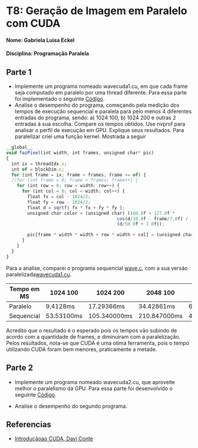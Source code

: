 
# T8: Geração de Imagem em Paralelo com CUDA

#### Nome: Gabriela Luisa Eckel
#### Disciplina: Programação Paralela

## Parte 1

+ Implemente um programa nomeado wavecuda1.cu, em que cada frame seja computado em paralelo por uma thread diferente.
Para essa parte foi implementado o seguinte [Código](wavecuda1.cu).
+ Analise o desempenho do programa, começando pela medição dos tempos de execução sequencial e paralela para pelo menos 4 diferentes entradas do programa, sendo: a) 1024 100, b) 1024 200 e outras 2 entradas à sua escolha. Compare os tempos obtidos. Use nvprof para analisar o perfil de execução em GPU. Explique seus resultados.
Para paralelizar criei uma função kernel. Mostrada a seguir 
~~~javascript
__global__
void fazPixel(int width, int frames, unsigned char* pic)
{
  int ix = threadIdx.x;
  int of = blockDim.x;
  for (int frame = ix; frame < frames; frame += of) {
  //for (int frame = 0; frame < frames; frame++) {
    for (int row = 0; row < width; row++) {
      for (int col = 0; col < width; col++) {
        float fx = col - 1024/2;
        float fy = row - 1024/2;
        float d = sqrtf( fx * fx + fy * fy );
        unsigned char color = (unsigned char) (160.0f + 127.0f *
                                          cos(d/10.0f - frame/7.0f) /
                                          (d/50.0f + 1.0f));

        pic[frame * width * width + row * width + col] = (unsigned char) color;
      }
    }
  }
}
~~~
Para a analise, comparei o programa sequencial [wave.c](wave.c), com a sua versão paralelizada[wavecuda1.cu](wavecuda1.cu).

Tempo em MS| 1024 100 | 1024 200 | 2048 100 | 2048 200 
---|---------|----------|----------|-----------
Paralelo|9,4128ms|17.29366ms|34.42861ms|65.34582ms
Sequencial| 53.53100ms|105.340000ms |210.847000ms | 421.674000ms
 
Acredito que o resultado é o esperado pois os tempos vão subindo de acordo com a quantidade de frames, e diminuiram com  a paralelização. Pelos resultados, nota-se que CUDA é uma otima ferramenta, pois o tempo utilizando CUDA foram bem menores, praticamente a metade. 

## Parte 2 

+ Implemente um programa nomeado wavecuda2.cu, que aproveite melhor o paralelismo da GPU.
  Para essa parte foi desenvolvido o seguinte [Código](wavecuda2.cu).

+ Analise o desempenho do segundo programa.



## Referencias 
 
- [Introdução​​ ao​​ CUDA, Davi Conte](https://edisciplinas.usp.br/pluginfile.php/4146828/mod_resource/content/1/MaterialCUDA.pdf)


